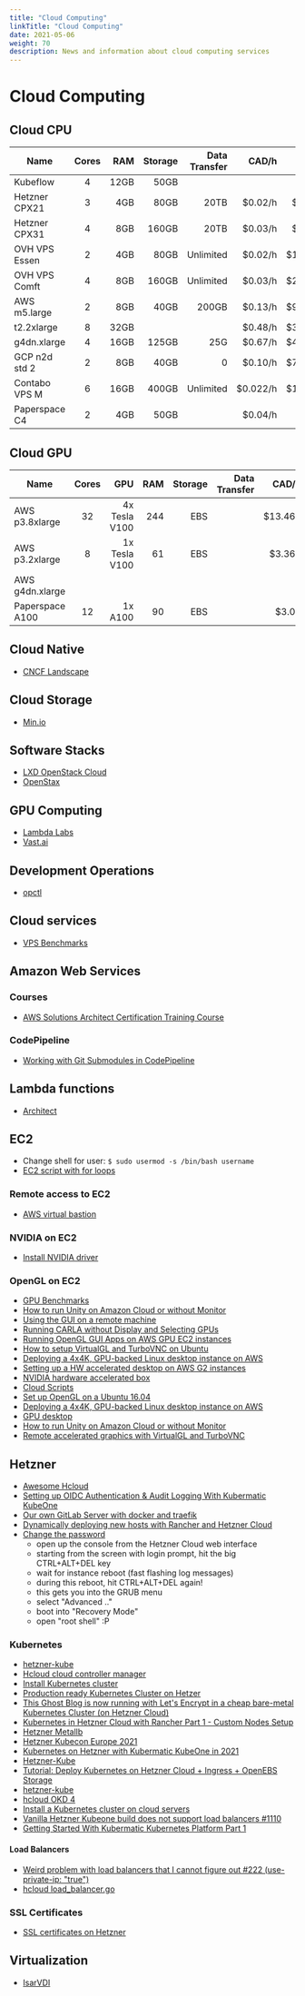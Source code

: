 ```yaml
---
title: "Cloud Computing"
linkTitle: "Cloud Computing"
date: 2021-05-06
weight: 70
description: News and information about cloud computing services
---
```


# Cloud Computing

## Cloud CPU

| Name          | Cores | RAM  | Storage | Data Transfer |  CAD/h    |  CAD/m     |
|---------------|:-----:|-----:|--------:|--------------:|----------:|-----------:|
| Kubeflow      |   4   | 12GB |  50GB   |               |           |            |
| Hetzner CPX21 |   3   | 4GB  |  80GB   |     20TB      | $0.02/h   | $14.4/mth  |
| Hetzner CPX31 |   4   | 8GB  |  160GB  |     20TB      | $0.03/h   | $21.6/mth  |
| OVH VPS Essen |   2   | 4GB  |  80GB   |   Unlimited   | $0.02/h   | $14.73/mth |
| OVH VPS Comft |   4   | 8GB  |  160GB  |   Unlimited   | $0.03/h   | $29.47/mth |
| AWS m5.large  |   2   | 8GB  |  40GB   |      200GB    | $0.13/h   | $93.68/mth |
|   t2.2xlarge  |   8   | 32GB |         |               | $0.48/h   | $345.6/mth |
|  g4dn.xlarge  |   4   | 16GB |  125GB  |      25G      | $0.67/h   | $482.4/mth |
| GCP n2d std 2 |   2   | 8GB  |  40GB   |       0       | $0.10/h   | $71.93/mth |
| Contabo VPS M |   6   | 16GB |  400GB  |   Unlimited   | $0.022/h  | $15.38/mth |
| Paperspace C4 |   2   | 4GB  |   50GB  |               | $0.04/h   | $25/mth    |

## Cloud GPU

| Name            | Cores |  GPU             | RAM  | Storage | Data Transfer |  CAD/h    |  CAD/m     |
|-----------------|:-----:|-----------------:|-----:|--------:|--------------:|----------:|-----------:|
| AWS p3.8xlarge  |  32   |   4x Tesla V100  | 244  |  EBS    |               |  $13.464  | $9,694.08  |
| AWS p3.2xlarge  |   8   |   1x Tesla V100  |  61  |  EBS    |               |   $3.366  | $2,423.52  |
| AWS g4dn.xlarge |       |                  |      |         |               |           |            |
| Paperspace A100 |  12   |   1x A100        |  90  |  EBS    |               |   $3.09   | $2,224.8   |

## Cloud Native

* [CNCF Landscape](https://github.com/cncf/landscape)

## Cloud Storage

* [Min.io](https://min.io/)

## Software Stacks

* [LXD OpenStack Cloud](https://jaas.ai/openstack-lxd)
* [OpenStax](https://github.com/openstax)

## GPU Computing

* [Lambda Labs](https://lambdalabs.com/)
* [Vast.ai](https://vast.ai/)

## Development Operations

* [opctl](https://opctl.io/docs/)

## Cloud services

* [VPS Benchmarks](https://www.vpsbenchmarks.com/)

## Amazon Web Services

### Courses

* [AWS Solutions Architect Certification Training Course](https://www.simplilearn.com/cloud-computing/aws-solution-architect-associate-training?referrer=search&tag=aws)

### CodePipeline
* [Working with Git Submodules in CodePipeline](https://medium.com/@cristiano.ventura/working-with-git-submodules-in-codepipeline-83e843e5d0a)

## Lambda functions
- [Architect](https://arc.codes/)

## EC2

* Change shell for user: `$ sudo usermod -s /bin/bash username`
* [EC2 script with for loops](https://github.com/hlupaco/aws-ec2-cmd/blob/master/ec2-cmd.sh)

### Remote access to EC2

* [AWS virtual bastion](https://github.com/akittana/aws-virtual-bastion)

### NVIDIA on EC2

* [Install NVIDIA driver](https://docs.aws.amazon.com/AWSEC2/latest/UserGuide/install-nvidia-driver.html)

### OpenGL on EC2

* [GPU Benchmarks](https://wiki.archlinux.org/index.php/Benchmarking#Graphics)
* [How to run Unity on Amazon Cloud or without Monitor](https://towardsdatascience.com/how-to-run-unity-on-amazon-cloud-or-without-monitor-3c10ce022639)
* [Using the GUI on a remote machine](https://www.scm.com/doc/Installation/Remote_GUI.html#)
* [Running CARLA without Display and Selecting GPUs](https://carla.readthedocs.io/en/latest/carla_headless/)
* [Running OpenGL GUI Apps on AWS GPU EC2 instances](https://github.com/rncry/Cookbook/blob/master/Running%20OpenGL%20GUI%20Apps%20on%20AWS%20GPU%20EC2%20instances)
* [How to setup VirtualGL and TurboVNC on Ubuntu](https://gist.github.com/cyberang3l/422a77a47bdc15a0824d5cca47e64ba2)
* [Deploying a 4x4K, GPU-backed Linux desktop instance on AWS](https://aws.amazon.com/blogs/compute/deploying-4k-gpu-backed-linux-desktop-instance-on-aws/)
* [Setting up a HW accelerated desktop on AWS G2 instances](https://medium.com/@pigiuz/setting-up-a-hw-accelerated-desktop-on-aws-g2-instances-4b58718a4541)
* [NVIDIA hardware accelerated box](https://github.com/plumbee/nvidia-hw-accelerated-box)
* [Cloud Scripts](https://github.com/agisoft-llc/cloud-scripts)
* [Set up OpenGL on a Ubuntu 16.04](https://gist.github.com/dgoguerra/0f92115664571ca2553754068be8f5c0)
* [Deploying a 4x4K, GPU-backed Linux desktop instance on AWS](https://aws.amazon.com/blogs/compute/deploying-4k-gpu-backed-linux-desktop-instance-on-aws/)
* [GPU desktop](https://github.com/rncry/gpu-desktop)
* [How to run Unity on Amazon Cloud or without Monitor](https://towardsdatascience.com/how-to-run-unity-on-amazon-cloud-or-without-monitor-3c10ce022639)
* [Remote accelerated graphics with VirtualGL and TurboVNC](https://summerofhpc.prace-ri.eu/remote-accelerated-graphics-with-virtualgl-and-turbovnc/)

## Hetzner
- [Awesome Hcloud](https://github.com/hetznercloud/awesome-hcloud)
- [Setting up OIDC Authentication & Audit Logging With Kubermatic KubeOne](https://www.kubermatic.com/blog/kubeone-oidc-authentication-audit-logging/)
- [Our own GitLab Server with docker and traefik](https://community.hetzner.com/tutorials/gitlab-server-with-docker)
- [Dynamically deploying new hosts with Rancher and Hetzner Cloud](https://www.youtube.com/watch?v=9gqpntc5SvI)
- [Change the password](https://www.reddit.com/r/hetzner/comments/i4nf71/hetzner_cloud_root_password_if_i_created_the/)
  * open up the console from the Hetzner Cloud web interface
  * starting from the screen with login prompt, hit the big CTRL+ALT+DEL key
  * wait for instance reboot (fast flashing log messages)
  * during this reboot, hit CTRL+ALT+DEL again!
  * this gets you into the GRUB menu
  * select "Advanced .."
  * boot into "Recovery Mode"
  * open "root shell" :P

### Kubernetes
- [hetzner-kube](https://github.com/xetys/hetzner-kube)
- [Hcloud cloud controller manager](https://github.com/hetznercloud/hcloud-cloud-controller-manager)
- [Install Kubernetes cluster](https://community.hetzner.com/tutorials/install-kubernetes-cluster)
- [Production ready Kubernetes Cluster on Hetzer](https://helmundwalter.de/blog/production-ready-kubernetes-cluster-on-hetzer/)
- [This Ghost Blog is now running with Let's Encrypt in a cheap bare-metal Kubernetes Cluster (on Hetzner Cloud)](https://rm3l.org/this-blog-is-now-running-in-a-bare-metal-kubernetes-cluster-this-is-what-i-did/)
- [Kubernetes in Hetzner Cloud with Rancher Part 1 - Custom Nodes Setup](https://vitobotta.com/2020/10/30/kubernetes-hetzner-cloud-rancher-custom-nodes/)
- [Hetzner Metallb](https://community.hetzner.com/tutorials/install-kubernetes-cluster)
- [Hetzner Kubecon Europe 2021](https://github.com/hetznercloud/kubecon-europe-2021)
- [Kubernetes on Hetzner with Kubermatic KubeOne in 2021](https://www.kubermatic.com/blog/kubernetes-on-hetzner-with-kubermatic-kubeone-in-2021/)
- [Hetzner-Kube](https://github.com/xetys/hetzner-kube)
- [Tutorial: Deploy Kubernetes on Hetzner Cloud + Ingress + OpenEBS Storage](http://stytex.de/blog/2018/01/29/deploy-kubernetes-hetzner-cloud-openebs/)
- [hetzner-kube](https://github.com/xetys/hetzner-kube)
- [hcloud OKD 4](https://github.com/niiku/hcloud-okd4/tree/5e163d4a84b9e00a28fd8438bf3bb878f10217e5)
- [Install a Kubernetes cluster on cloud servers](https://community.hetzner.com/tutorials/install-kubernetes-cluster)
- [Vanilla Hetzner Kubeone build does not support load balancers #1110](https://github.com/kubermatic/kubeone/issues/1110)
- [Getting Started With Kubermatic Kubernetes Platform Part 1](https://www.kubermatic.com/blog/getting-started-with-kubermatic-kubernetes-platform-part-1/)

#### Load Balancers
- [Weird problem with load balancers that I cannot figure out #222 (use-private-ip: "true")](https://github.com/hetznercloud/hcloud-cloud-controller-manager/issues/222)
- [hcloud load_balancer.go](https://github.com/hetznercloud/hcloud-cloud-controller-manager/blob/master/internal/annotation/load_balancer.go)

### SSL Certificates
* [SSL certificates on Hetzner](https://docs.hetzner.com/konsoleh/ssl/certificates)

## Virtualization

* [IsarVDI](https://isardvdi.com/)
